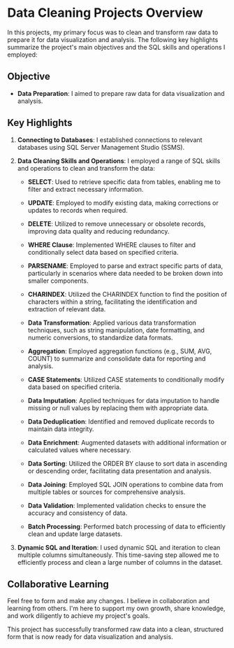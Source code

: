 # Data Cleaning Projects Overview

In this projects, my primary focus was to clean and transform raw data to prepare it for data visualization and analysis. The following key highlights summarize the project's main objectives and the SQL skills and operations I employed:

## Objective

- **Data Preparation**: I aimed to prepare raw data for data visualization and analysis.

## Key Highlights

1. **Connecting to Databases**: I established connections to relevant databases using SQL Server Management Studio (SSMS).

2. **Data Cleaning Skills and Operations**: I employed a range of SQL skills and operations to clean and transform the data:

    - **SELECT**: Used to retrieve specific data from tables, enabling me to filter and extract necessary information.

    - **UPDATE**: Employed to modify existing data, making corrections or updates to records when required.

    - **DELETE**: Utilized to remove unnecessary or obsolete records, improving data quality and reducing redundancy.

    - **WHERE Clause**: Implemented WHERE clauses to filter and conditionally select data based on specified criteria.

    - **PARSENAME**: Employed to parse and extract specific parts of data, particularly in scenarios where data needed to be broken down into smaller components.

    - **CHARINDEX**: Utilized the CHARINDEX function to find the position of characters within a string, facilitating the identification and extraction of relevant data.

    - **Data Transformation**: Applied various data transformation techniques, such as string manipulation, date formatting, and numeric conversions, to standardize data formats.

    - **Aggregation**: Employed aggregation functions (e.g., SUM, AVG, COUNT) to summarize and consolidate data for reporting and analysis.

    - **CASE Statements**: Utilized CASE statements to conditionally modify data based on specified criteria.

    - **Data Imputation**: Applied techniques for data imputation to handle missing or null values by replacing them with appropriate data.

    - **Data Deduplication**: Identified and removed duplicate records to maintain data integrity.

    - **Data Enrichment**: Augmented datasets with additional information or calculated values where necessary.

    - **Data Sorting**: Utilized the ORDER BY clause to sort data in ascending or descending order, facilitating data presentation and analysis.

    - **Data Joining**: Employed SQL JOIN operations to combine data from multiple tables or sources for comprehensive analysis.

    - **Data Validation**: Implemented validation checks to ensure the accuracy and consistency of data.

    - **Batch Processing**: Performed batch processing of data to efficiently clean and update large datasets.

3. **Dynamic SQL and Iteration**: I used dynamic SQL and iteration to clean multiple columns simultaneously. This time-saving step allowed me to efficiently process and clean a large number of columns in the dataset.

## Collaborative Learning

Feel free to form and make any changes. I believe in collaboration and learning from others. I'm here to support my own growth, share knowledge, and work diligently to achieve my project's goals.

This project has successfully transformed raw data into a clean, structured form that is now ready for data visualization and analysis.
